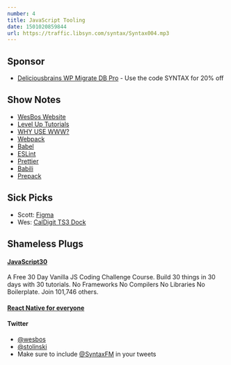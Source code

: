 ```yaml
---
number: 4
title: JavaScript Tooling
date: 1501020859844
url: https://traffic.libsyn.com/syntax/Syntax004.mp3
---
```


## Sponsor

* [Deliciousbrains WP Migrate DB Pro](https://deliciousbrains.com/syntax) - Use the code SYNTAX for 20% off

## Show Notes

* [WesBos Website](http://wesbos.com)
* [Level Up Tutorials](https://leveluptutorials.com)
* [WHY USE WWW?](http://www.yes-www.org/why-use-www/)
* [Webpack](https://webpack.github.io/)
* [Babel](https://babeljs.io/)
* [ESLint](http://eslint.org/)
* [Prettier](https://github.com/prettier/prettier)
* [Babili](https://github.com/babel/babili)
* [Prepack](https://prepack.io/)

## Sick Picks

* Scott: [Figma](https://www.figma.com)
* Wes: [CalDigit TS3 Dock](http://www.caldigit.com/thunderbolt-3-dock/#TS3)

## Shameless Plugs

#### [JavaScript30](https://javascript30.com)
A Free 30 Day Vanilla JS Coding Challenge Course. Build 30 things in 30 days with 30 tutorials.
No Frameworks No Compilers No Libraries No Boilerplate. Join 101,746 others.

#### [React Native for everyone](https://www.leveluptutorials.com/store/products/tutorials/lut-dd014)

#### Twitter
 * [@wesbos](https://twitter.com/wesbos)
 * [@stolinski](https://twitter.com/stolinski)
 * Make sure to include [@SyntaxFM](https://twitter.com/SyntaxFM) in your tweets
